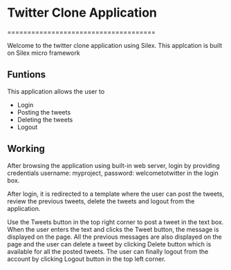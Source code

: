 # Twitter Clone Application
=====================================

Welcome to the twitter clone application using Silex. This applcation is
built on Silex micro framework

Funtions
--------

This application allows the user to 

- Login
- Posting the tweets
- Deleting the tweets
- Logout

Working
-------

After browsing the application using built-in web server, login by providing
credentials username: myproject, password: welcometotwitter in the login box.

After login, it is redirected to a template where the user can post the tweets, 
review the previous tweets, delete the tweets and logout from the 
application.

Use the Tweets button in the top right corner to post a tweet in the text box.
When the user enters the text and clicks the Tweet button, the message is 
displayed on the page. All the previous messages are also displayed on the page
and the user can delete a tweet by clicking Delete button which is available 
for all the posted tweets. The user can finally logout from the account by 
clicking Logout button in the top left corner.
